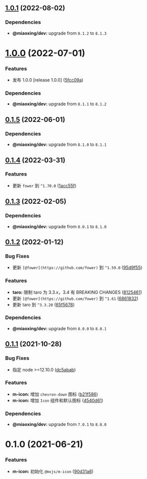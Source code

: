 ## [1.0.1](https://github.com/miaoxing/mxjs-m-icon/compare/v1.0.0...v1.0.1) (2022-08-02)





### Dependencies

* **@miaoxing/dev:** upgrade from `8.1.2` to `8.1.3`

# [1.0.0](https://github.com/miaoxing/mxjs-m-icon/compare/v0.1.5...v1.0.0) (2022-07-01)


### Features

* 发布 1.0.0 [release 1.0.0] ([5fcc09a](https://github.com/miaoxing/mxjs-m-icon/commit/5fcc09abbbaf63709d4041433b7fd1b75d85d7be))





### Dependencies

* **@miaoxing/dev:** upgrade from `8.1.1` to `8.1.2`

## [0.1.5](https://github.com/miaoxing/mxjs-m-icon/compare/v0.1.4...v0.1.5) (2022-06-01)





### Dependencies

* **@miaoxing/dev:** upgrade from `8.1.0` to `8.1.1`

## [0.1.4](https://github.com/miaoxing/mxjs-m-icon/compare/v0.1.3...v0.1.4) (2022-03-31)


### Features

* 更新 `fower` 到 `^1.70.0` ([1acc55f](https://github.com/miaoxing/mxjs-m-icon/commit/1acc55fe0543c1b24daeb254fffb029e5f7afada))

## [0.1.3](https://github.com/miaoxing/mxjs-m-icon/compare/v0.1.2...v0.1.3) (2022-02-05)





### Dependencies

* **@miaoxing/dev:** upgrade from `8.0.1` to `8.1.0`

## [0.1.2](https://github.com/miaoxing/mxjs-m-icon/compare/v0.1.1...v0.1.2) (2022-01-12)


### Bug Fixes

* 更新 `[@fower](https://github.com/fower)` 到 `^1.59.0` ([95d9f55](https://github.com/miaoxing/mxjs-m-icon/commit/95d9f552e9ada622d03e839004d9ff7c0686a470))


### Features

* **taro:** 限制 taro 为 3.3.x，3.4 有 BREAKING CHANGES ([8125461](https://github.com/miaoxing/mxjs-m-icon/commit/81254619194eb4f4e460807cd991228364a00c32))
* 更新 `[@fower](https://github.com/fower)` 到 `^1.61` ([6861832](https://github.com/miaoxing/mxjs-m-icon/commit/6861832eae8336c480240a1e45f30335eb579d09))
* 更新 taro 到 `^3.3.20` ([65f5678](https://github.com/miaoxing/mxjs-m-icon/commit/65f56785c5e953a65fe8a64741d4fe8551a791ef))





### Dependencies

* **@miaoxing/dev:** upgrade from `8.0.0` to `8.0.1`

## [0.1.1](https://github.com/miaoxing/mxjs-m-icon/compare/v0.1.0...v0.1.1) (2021-10-28)


### Bug Fixes

* 指定 node >=12.10.0 ([dc5abab](https://github.com/miaoxing/mxjs-m-icon/commit/dc5abab01a77be3a4ce1496cbf13cf1cc91df64b))


### Features

* **m-icon:** 增加 `chevron-down` 图标 ([b21f586](https://github.com/miaoxing/mxjs-m-icon/commit/b21f5860fb16d5de948d3a2f77ec042180b7ab60))
* **m-icon:** 增加 `Icon` 组件和默认图标 ([4540d61](https://github.com/miaoxing/mxjs-m-icon/commit/4540d61d404f1d40c81d589f6854ae0c78971188))





### Dependencies

* **@miaoxing/dev:** upgrade from `7.0.1` to `8.0.0`

# 0.1.0 (2021-06-21)


### Features

* **m-icon:** 初始化 `@mxjs/m-icon` ([90d31a8](https://github.com/miaoxing/mxjs-m-icon/commit/90d31a8d397b0c9fcceb00525a83da676ee17d1c))
